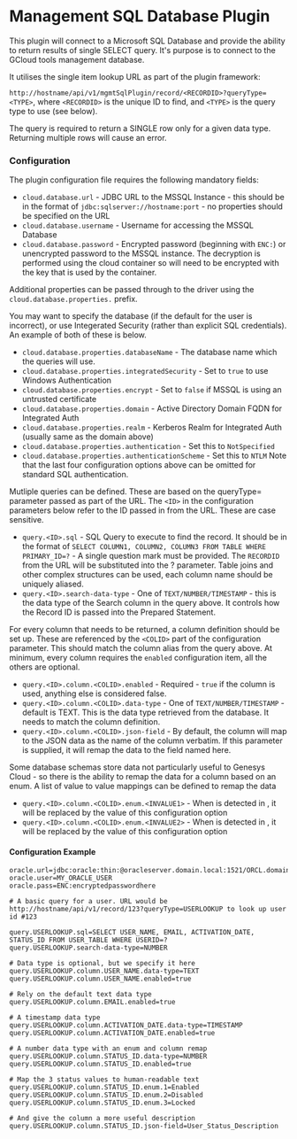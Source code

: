 # Management SQL Database Plugin #

This plugin will connect to a Microsoft SQL Database and provide the ability to return
results of single SELECT query. It's purpose is to connect to the GCloud tools management
database.

It utilises the single item lookup URL as part of the plugin framework:

```http://hostname/api/v1/mgmtSqlPlugin/record/<RECORDID>?queryType=<TYPE>```, where ```<RECORDID>``` is the unique ID to find, and ```<TYPE>``` is the query type to use (see below).

The query is required to return a SINGLE row only for a given data type. Returning multiple rows will cause an error.

### Configuration ### 

The plugin configuration file requires the following mandatory fields:

* ```cloud.database.url``` - JDBC URL to the MSSQL Instance - this should be in the format of ```jdbc:sqlserver://hostname:port``` - no properties should be specified on the URL
* ```cloud.database.username``` - Username for accessing the MSSQL Database
* ```cloud.database.password``` - Encrypted password (beginning with ```ENC:```) or unencrypted password to the MSSQL instance. The decryption is performed using the cloud container so will need to be encrypted with the key that is used by the container.

Additional properties can be passed through to the driver using the ```cloud.database.properties.``` prefix.

You may want to specify the database (if the default for the user is incorrect), or use Integerated Security (rather than explicit SQL credentials). An example of both of these is below.

* ```cloud.database.properties.databaseName``` - The database name which the queries will use.
* ```cloud.database.properties.integratedSecurity``` - Set to ```true``` to use Windows Authentication
* ```cloud.database.properties.encrypt``` - Set to ```false``` if MSSQL is using an untrusted certificate
* ```cloud.database.properties.domain``` - Active Directory Domain FQDN for Integrated Auth
* ```cloud.database.properties.realm``` - Kerberos Realm for Integrated Auth (usually same as the domain above)
* ```cloud.database.properties.authentication``` - Set this to ```NotSpecified```
* ```cloud.database.properties.authenticationScheme``` - Set this to ```NTLM```
Note that the last four configuration options above can be omitted for standard SQL authentication.

Mutliple queries can be defined. These are based on the queryType= parameter passed as part of the URL.
The ```<ID>``` in the configuration parameters below refer to the ID passed in from the URL. These are case sensitive.

* ```query.<ID>.sql``` - SQL Query to execute to find the record. It should be in the format of ```SELECT COLUMN1, COLUMN2, COLUMN3 FROM TABLE WHERE PRIMARY_ID=?``` - A single question mark must be provided. The ```RECORDID``` from the URL will be substituted into the ? parameter. Table joins and other complex structures can be used, each column name should be uniquely aliased. 
* ```query.<ID>.search-data-type``` - One of ```TEXT/NUMBER/TIMESTAMP``` - this is the data type of the Search column in the query above. It controls how the Record ID is passed into the Prepared Statement.

For every column that needs to be returned, a column definition should be set up.
These are referenced by the ```<COLID>``` part of the configuration parameter. This should match the column alias from the query above.
At minimum, every column requires the ```enabled``` configuration item, all the others are optional.

* ```query.<ID>.column.<COLID>.enabled``` - Required - ```true``` if the column is used, anything else is considered false.
* ```query.<ID>.column.<COLID>.data-type``` - One of ```TEXT/NUMBER/TIMESTAMP``` - default is TEXT. This is the data type retrieved from the database. It needs to match the column definition.
* ```query.<ID>.column.<COLID>.json-field``` - By default, the column will map to the JSON data as the name of the column verbatim. If this parameter is supplied, it will remap the data to the field named here.

Some database schemas store data not particularly useful to Genesys Cloud - so there is the ability to remap the data for a column based on an enum. A list of value to value mappings can be defined to remap the data

* ```query.<ID>.column.<COLID>.enum.<INVALUE1>``` - When <INVALUE1> is detected in <COLID>, it will be replaced by the value of this configuration option
* ```query.<ID>.column.<COLID>.enum.<INVALUE2>``` - When <INVALUE1> is detected in <COLID>, it will be replaced by the value of this configuration option


#### Configuration Example ####

```
oracle.url=jdbc:oracle:thin:@oracleserver.domain.local:1521/ORCL.domain.local
oracle.user=MY_ORACLE_USER
oracle.pass=ENC:encryptedpasswordhere

# A basic query for a user. URL would be http://hostname/api/v1/record/123?queryType=USERLOOKUP to look up user id #123

query.USERLOOKUP.sql=SELECT USER_NAME, EMAIL, ACTIVATION_DATE, STATUS_ID FROM USER_TABLE WHERE USERID=?
query.USERLOOKUP.search-data-type=NUMBER

# Data type is optional, but we specify it here
query.USERLOOKUP.column.USER_NAME.data-type=TEXT
query.USERLOOKUP.column.USER_NAME.enabled=true

# Rely on the default text data type
query.USERLOOKUP.column.EMAIL.enabled=true

# A timestamp data type
query.USERLOOKUP.column.ACTIVATION_DATE.data-type=TIMESTAMP
query.USERLOOKUP.column.ACTIVATION_DATE.enabled=true

# A number data type with an enum and column remap
query.USERLOOKUP.column.STATUS_ID.data-type=NUMBER
query.USERLOOKUP.column.STATUS_ID.enabled=true

# Map the 3 status values to human-readable text
query.USERLOOKUP.column.STATUS_ID.enum.1=Enabled
query.USERLOOKUP.column.STATUS_ID.enum.2=Disabled
query.USERLOOKUP.column.STATUS_ID.enum.3=Locked

# And give the column a more useful description
query.USERLOOKUP.column.STATUS_ID.json-field=User_Status_Description
```
